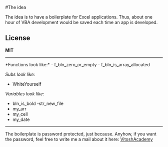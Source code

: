 #The idea

The idea is to have a boilerplate for Excel applications.
Thus, about one hour of VBA development would be saved each time an app is developed.

License
----
**MIT**
<hr>
*Functions look like:*
- f_bln_zero_or_empty
- f_bln_is_array_allocated

*Subs look like:*
- WhiteYourself

*Variables look like:*
- bln_is_bold
-str_new_file
- my_arr
- my_cell
- my_date

----
The boilerplate is password protected, just because. Anyhow, if you want the password,
feel free to write me a mail about it here: [VitoshAcademy](review@vitoshacademy.com)